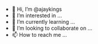 - 👋 Hi, I’m @ajaykings
- 👀 I’m interested in ...
- 🌱 I’m currently learning ...
- 💞️ I’m looking to collaborate on ...
- 📫 How to reach me ...

<!---
ajaykings/ajaykings is a ✨ special ✨ repository because its `README.md` (this file) appears on your GitHub profile.
You can click the Preview link to take a look at your changes.
--->
